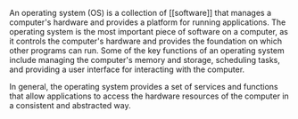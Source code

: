 An operating system (OS) is a collection of [[software]] that manages a computer's hardware and provides a platform for running applications. The operating system is the most important piece of software on a computer, as it controls the computer's hardware and provides the foundation on which other programs can run. Some of the key functions of an operating system include managing the computer's memory and storage, scheduling tasks, and providing a user interface for interacting with the computer.

In general, the operating system provides a set of services and functions that allow applications to access the hardware resources of the computer in a consistent and abstracted way.